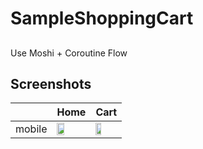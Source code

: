 # SampleShoppingCart
##
Use Moshi + Coroutine Flow

## Screenshots

|         | Home | Cart|
| ------- | ------ | ----- |
| mobile  | <img src="https://github.com/ydai110/SampleShoppingCart/assets/50385548/a4b65b8c-5b9a-4d50-8b5e-cf1376b03efe" width=50% height=50%> | <img src="https://github.com/ydai110/SampleShoppingCart/assets/50385548/6536d631-b3c4-442e-ace7-e03cae054eaf" width=50% height=50%> |


